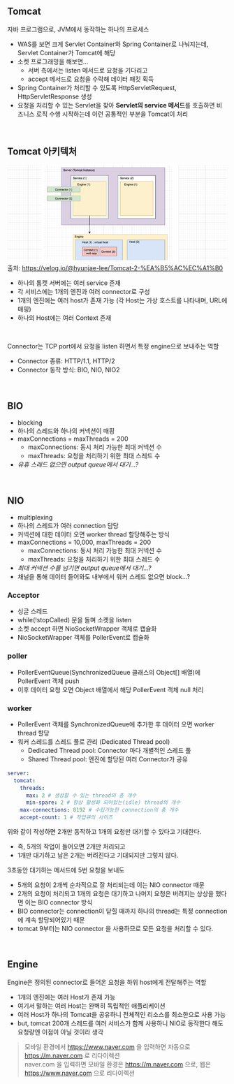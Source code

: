 ## Tomcat
자바 프로그램으로, JVM에서 동작하는 하나의 프로세스
- WAS를 보면 크게 Servlet Container와 Spring Container로 나눠지는데, Servlet Container가 Tomcat에 해당
- 소켓 프로그래밍을 해보면…
  - 서버 측에서는 listen 메서드로 요청을 기다리고
  - accept 메서드로  요청을 수락해 데이터 패킷 획득
- Spring Container가 처리할 수 있도록 HttpServletRequest, HttpServletResponse 생성
- 요청을 처리할 수 있는 Servlet을 찾아 **Servlet의 service 메서드**를 호출하면 비즈니스 로직 수행 시작하는데 이런 공통적인 부분을 Tomcat이 처리

<br>

## Tomcat 아키텍처
![](/spring/img/tomcat-architecture.png)
출처: https://velog.io/@hyunjae-lee/Tomcat-2-%EA%B5%AC%EC%A1%B0

- 하나의 톰캣 서버에는 여러 service 존재
- 각 서비스에는 1개의 엔진과 여러 connector로 구성
- 1개의 엔진에는 여러 host가 존재 가능 (각 Host는 가상 호스트를 나타내며, URL에 매핑)
- 하나의 Host에는 여러 Context 존재
<br>

Connector는 TCP port에서 요청을 listen 하면서 특정 engine으로 보내주는 역할
- Connector 종류: HTTP/1.1, HTTP/2
- Connector 동작 방식: BIO, NIO, NIO2

<br>

## BIO
- blocking
- 하나의 스레드와 하나의 커넥션이 매핑
- maxConnections = maxThreads = 200
  - maxConnections: 동시 처리 가능한 최대 커넥션 수
  - maxThreads: 요청을 처리하기 위한 최대 스레드 수
- *유휴 스레드 없으면 output queue에서 대기…?*

<br>

## NIO
- multiplexing
- 하나의 스레드가 여러 connection 담당
- 커넥션에 대한 데이터 오면 worker thread 할당해주는 방식
- maxConnections = 10,000, maxThreads = 200
  - maxConnections: 동시 처리 가능한 최대 커넥션 수
  - maxThreads: 요청을 처리하기 위한 최대 스레드 수
- *최대 커넥션 수를 넘기면 output queue에서 대기…?*
- 채널을 통해 데이터 들어와도 내부에서 워커 스레드 없으면 block…?

### Acceptor
- 싱글 스레드
- while(!stopCalled) 문을 돌며 소켓을 listen
- 소켓 accept 하면 NioSocketWrapper 객체로 캡슐화
- NioSocketWrapper 객체를 PollerEvent로 캡슐화

### poller
- PollerEventQueue(SynchronizedQueue 클래스의 Object[] 배열)에 PollerEvent 객체 push
- 이후 데이터 요청 오면 Object 배열에서 해당 PollerEvent 객체 null 처리

### worker
- PollerEvent 객체를 SynchronizedQueue에 추가한 후 데이터 오면 worker thread 할당
- 워커 스레드를 스레드 풀로 관리 (Dedicated Thread pool)
  - Dedicated Thread pool: Connector 마다 개별적인 스레드 풀
  - Shared Thread pool: 엔진에 할당된 여러 Connector가 공유

```yaml
server:
  tomcat:
    threads:
      max: 2 # 생성할 수 있는 thread의 총 개수
      min-spare: 2 # 항상 활성화 되어있는(idle) thread의 개수
    max-connections: 8192 # 수립가능한 connection의 총 개수
    accept-count: 1 # 작업큐의 사이즈
```

위와 같이 작성하면 2개만 동작하고 1개의 요청만 대기할 수 있다고 기대한다.
- 즉, 5개의 작업이 들어오면 2개만 처리되고
- 1개만 대기하고 남은 2개는 버려진다고 기대되지만 그렇지 않다.

3초동안 대기하는 메서드에 5번 요청을 보내도
- 5개의 요청이 2개씩 순차적으로 잘 처리되는데 이는 NIO connector 때문
- 2개의 요청이 처리되고 1개의 요청은 대기하고 나머지 요청은 버려지는 상상을 했다면 이는 BIO connector 방식
- BIO connector는 connection이 닫힐 때까지 하나의 thread는 특정 connection에 계속 할당되어있기 때문
- tomcat 9부터는 NIO connector 을 사용하므로 모든 요청을 처리할 수 있다.

<br>

## Engine
Engine은 정의된 connector로 들어온 요청을 하위 host에게 전달해주는 역할
- 1개의 엔진에는 여러 Host가 존재 가능
- 여기서 말하는 여러 Host는 완벽히 독립적인 애플리케이션
- 여러 Host가 하나의 Tomcat을 공유하니 전체적인 리소스를 최소한으로 사용 가능
- but, tomcat 200개 스레드를 여러 서비스가 함께 사용하니 NIO로 동작한다 해도 요청량엔 이점이 아닐 것이라 생각

> 모바일 환경에서 https://www.naver.com 을 입력하면 자동으로 https://m.naver.com 로 리다이렉션<br>
> naver.com 을 입력하면 모바일 환경은 https://m.naver.com 으로, 웹은 https://www.naver.com 으로 리다이렉션

